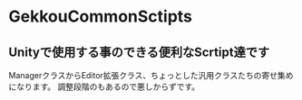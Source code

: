 # GekkouCommonSctipts
## Unityで使用する事のできる便利なScrtipt達です
ManagerクラスからEditor拡張クラス、ちょっとした汎用クラスたちの寄せ集めになります。
調整段階のもあるので悪しからずです。
